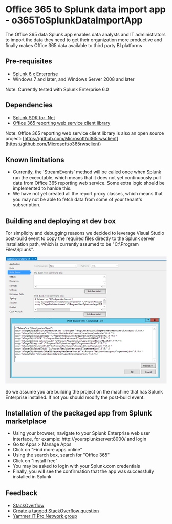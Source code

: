 # Office 365 to Splunk data import app - o365ToSplunkDataImportApp

The Office 365 data Splunk app enables data analysts and IT administrators to import the data they need to get their organization more productive and finally makes Office 365 data available to third party BI platforms 

## Pre-requisites

* [Splunk 6.x Enterprise](http://www.splunk.com/)
* Windows 7 and later, and Windows Server 2008 and later

Note: Currently tested with Splunk Enterprise 6.0

## Dependencies

* [Splunk SDK for .Net](http://www.nuget.org/packages/SplunkSDK/)
* [Office 365 reporting web service client library](http://www.nuget.org/packages/Microsoft.Office365.ReportingWebServiceClient/)

Note: Office 365 reporting web service client library is also an open source project: [https://github.com/Microsoft/o365rwsclient](https://github.com/Microsoft/o365rwsclient)

## Known limitations

* Currently, the 'StreamEvents' method will be called once when Splunk run the executable, which means that it does not yet continuously pull data from Office 365 reporting web service. Some extra logic should be implemented to hanlde this.
* We have not yet created all the report proxy classes, which means that you may not be able to fetch data from some of your tenant's subscription.

## Building and deploying at dev box

For simplicity and debugging reasons we decided to leverage Visual Studio post-build event to copy the required files directly to the Splunk server installation path, which is currently assumed to be "C:\Program Files\Splunk\".

![PostBuildEvent](/doc/PostBuildEventCommandLine.png?raw=true)

So we assume you are building the project on the machine that has Splunk Enterprise installed. If not you should modify the post-build event.

## Installation of the packaged app from Splunk marketplace

* Using your browser, navigate to your Splunk Enterprise web user interface, for example: http://yoursplunkserver:8000/ and login
* Go to Apps > Manage Apps
* Click on "Find more apps online"
* Using the search box, search for "Office 365"
* Click on "Install free"
* You may be asked to login with your Splunk.com credentials
* Finally, you will see the confirmation that the app was successfully installed in Splunk

## Feedback

* [StackOverflow](http://stackoverflow.com/questions/tagged/o365tosplunkapp)
* [Create a tagged StackOverflow question](http://stackoverflow.com/questions/ask?tags=o365tosplunkapp)
* [Yammer IT Pro Network group](http://aka.ms/o365tosplunkappfeedback)
